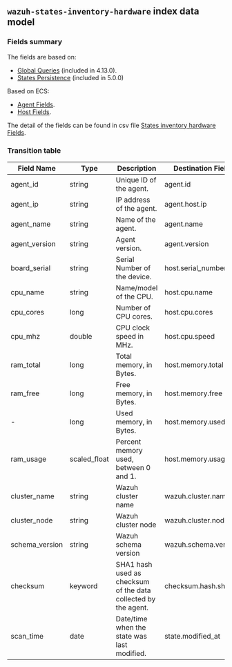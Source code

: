 ## `wazuh-states-inventory-hardware` index data model

### Fields summary

The fields are based on:
- [Global Queries](https://github.com/wazuh/wazuh/issues/27898) (included in 4.13.0).
- [States Persistence](https://github.com/wazuh/wazuh/issues/29840#issuecomment-2937251736) (included in 5.0.0)

Based on ECS:

- [Agent Fields](https://www.elastic.co/guide/en/ecs/current/ecs-agent.html).
- [Host Fields](https://www.elastic.co/guide/en/ecs/current/ecs-host.html).

The detail of the fields can be found in csv file [States inventory hardware Fields](fields.csv).

### Transition table

| Field Name      | Type         | Description                                                    | Destination Field    | Custom |
|-----------------|--------------|----------------------------------------------------------------|----------------------|--------|
| agent_id        | string       | Unique ID of the agent.                                        | agent.id             | FALSE  |
| agent_ip        | string       | IP address of the agent.                                       | agent.host.ip        | TRUE   |
| agent_name      | string       | Name of the agent.                                             | agent.name           | FALSE  |
| agent_version   | string       | Agent version.                                                 | agent.version        | FALSE  |
| board_serial    | string       | Serial Number of the device.                                   | host.serial_number   | TRUE   |
| cpu_name        | string       | Name/model of the CPU.                                         | host.cpu.name        | TRUE   |
| cpu_cores       | long         | Number of CPU cores.                                           | host.cpu.cores       | TRUE   |
| cpu_mhz         | double       | CPU clock speed in MHz.                                        | host.cpu.speed       | TRUE   |
| ram_total       | long         | Total memory, in Bytes.                                        | host.memory.total    | TRUE   |
| ram_free        | long         | Free memory, in Bytes.                                         | host.memory.free     | TRUE   |
| -               | long         | Used memory, in Bytes.                                         | host.memory.used     | TRUE   |
| ram_usage       | scaled_float | Percent memory used, between 0 and 1.                          | host.memory.usage    | TRUE   |
| cluster_name    | string       | Wazuh cluster name                                             | wazuh.cluster.name   | TRUE   |
| cluster_node    | string       | Wazuh cluster node                                             | wazuh.cluster.node   | TRUE   |
| schema_version  | string       | Wazuh schema version                                           | wazuh.schema.version | TRUE   |
| checksum        | keyword      | SHA1 hash used as checksum of the data collected by the agent. | checksum.hash.sha1   | TRUE   |
| scan_time       | date         | Date/time when the state was last modified.                           | state.modified_at    | TRUE   |
